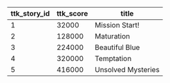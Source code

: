 |ttk_story_id|ttk_score|title|
| --- | --- | --- |
|1|32000|Mission Start!|
|2|128000|Maturation|
|3|224000|Beautiful Blue|
|4|320000|Temptation|
|5|416000|Unsolved Mysteries|
